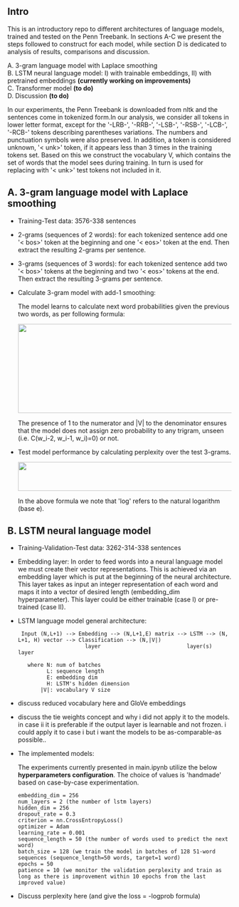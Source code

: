 ## Intro
This is an introductory repo to different architectures of language models, trained and tested on the Penn Treebank. In sections A-C we present the steps followed to construct for each model, while section D is dedicated to analysis of results, comparisons and discussion.

  A. 3-gram language model with Laplace smoothing <br>
  B. LSTM neural language model: I) with trainable embeddings, II) with pretrained embeddings **(currently working on improvements)** <br>
  C. Transformer model **(to do)** <br>
  D. Discussion **(to do)**

In our experiments, the Penn Treebank is downloaded from nltk and the sentences come in tokenized form.In our analysis, we consider all tokens in lower letter format, except for the '-LRB-', '-RRB-', '-LSB-', '-RSB-', '-LCB-', '-RCB-' tokens describing parentheses variations. The numbers and punctuation symbols were also preserved. In addition, a token is considered unknown, '< unk>' token, if it appears less than 3 times in the training tokens set. Based on this we construct the vocabulary V, which contains the set of words that the model sees during training. In turn is used for replacing with '< unk>' test tokens not included in it.

## A. 3-gram language model with Laplace smoothing
- Training-Test data: 3576-338 sentences
- 2-grams (sequences of 2 words): for each tokenized sentence add one '< bos>' token at the beginning and one '< eos>' token at the end. Then extract the resulting 2-grams per sentence.
- 3-grams (sequences of 3 words): for each tokenized sentence add two '< bos>' tokens at the beginning and two '< eos>' tokens at the end. Then extract the resulting 3-grams per sentence.
- Calculate 3-gram model with add-1 smoothing:

  The model learns to calculate next word probabilities given the previous two words, as per following formula:
   <p align="center">
     <img src="https://github.com/vggls/language_models/assets/55101427/bc95e121-3e6b-4d77-9992-64e4a3fb3359.png" height="200" width="600" />
   </p>
  The presence of 1 to the numerator and |V| to the denominator ensures that the model does not assign zero probability to any trigram, unseen (i.e. C(w_i-2, w_i-1, w_i)=0) or not.
- Test model performance by calculating perplexity over the test 3-grams.

   <p align="center">
     <img src="https://github.com/vggls/language_models/assets/55101427/cb5e3128-1ee2-4582-968a-c279f4d52a62.png" height="65" width="520" />
   </p>

  In the above formula we note that 'log' refers to the natural logarithm (base e).

## B. LSTM neural language model
- Training-Validation-Test data: 3262-314-338 sentences
- Embedding layer: In order to feed words into a neural language model we must create their vector representations. This is achieved via an embedding layer which is put at the beginning of the neural architecture. This layer takes as input an integer representation of each word and maps it into a vector of desired length (embedding_dim hyperparameter). This layer could be either trainable (case I) or pre-trained (case II).
- LSTM language model general architecture: 
  
       Input (N,L+1) --> Embedding --> (N,L+1,E) matrix --> LSTM --> (N, L+1, H) vector --> Classification --> (N,|V|)   
                           layer                           layer(s)                            layer
  
         where N: num of batches
               L: sequence length
               E: embedding dim
               H: LSTM's hidden dimension
             |V|: vocabulary V size           

- discuss reduced vocabulary here and GloVe embeddings
- discuss the tie weights concept and why i did not apply it to the models. in case ii it is preferable if the output layer is learnable and not frozen. i could apply it to case i but
  i want the models to be as-comparable-as possible..
  
- The implemented models:
  
  The experiments currently presented in main.ipynb utilize the below **hyperparameters configuration**. The choice of values is 'handmade' based on case-by-case experimentation.
  
      embedding_dim = 256
      num_layers = 2 (the number of lstm layers)
      hidden_dim = 256
      dropout_rate = 0.3
      criterion = nn.CrossEntropyLoss()
      optimizer = Adam
      learning_rate = 0.001
      sequence_length = 50 (the number of words used to predict the next word)
      batch_size = 128 (we train the model in batches of 128 51-word sequences (sequence_length=50 words, target=1 word)
      epochs = 50
      patience = 10 (we monitor the validation perplexity and train as long as there is improvement within 10 epochs from the last improved value)
  
- Discuss perplexity here (and give the loss = -logprob formula)
